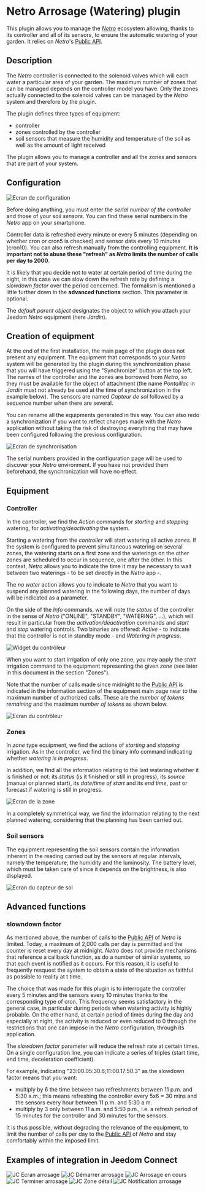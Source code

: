 # Netro Arrosage (Watering) plugin

This plugin allows you to manage the [*Netro*](https://Netrohome.com/) ecosystem allowing, thanks to its controller and all of its sensors, to ensure the automatic watering of your garden. It relies on *Netro*'s [Public API](http://www.Netrohome.com/en/shop/articles/10).

## Description

The *Netro* controller is connected to the solenoid valves which will each water a particular area of ​​your garden. The maximum number of zones that can be managed depends on the controller model you have. Only the zones actually connected to the solenoid valves can be managed by the *Netro* system and therefore by the plugin.

The plugin defines three types of equipment:

* controller
* zones controlled by the controller
* soil sensors that measure the humidity and temperature of the soil as well as the amount of light received

The plugin allows you to manage a controller and all the zones and sensors that are part of your system.

## Configuration

![Ecran de configuration](images/configuration.png "Ecran de configuration de *Netro* Arrosage")

Before doing anything, you must enter the *serial number of the controller* and those of your *soil sensors*. You can find these serial numbers in the *Netro* app on your smartphone.

Controller data is refreshed every minute or every 5 minutes (depending on whether cron or cron5 is checked) and sensor data every 10 minutes (cron10). You can also refresh manually from the controlling equipment. **It is important not to abuse these "refresh" as *Netro* limits the number of calls per day to 2000**.

It is likely that you decide not to water at certain period of time during the night, in this case we can slow down the refresh rate by defining a *slowdown factor* over the period concerned. The formalism is mentioned a little further down in the **advanced functions** section.
This parameter is optional.

The *default parent object* designates the object to which you attach your Jeedom *Netro* equipment (here *Jardin*).

## Creation of equipment

At the end of the first installation, the main page of the plugin does not present any equipment. The equipment that corresponds to your *Netro* system will be generated by the plugin during the synchronization phase that you will have triggered using the "Synchronize" button at the top left. The names of the controller and the zones are borrowed from *Netro*, so they must be available for the object of attachment (the name *Pontaillac* in *Jardin* must not already be used at the time of  synchronization in the example below). The sensors are named *Capteur de sol* followed by a sequence number when there are several.

 You can rename all the equipments generated in this way.  You can also redo a synchronization if you want to reflect changes made with the *Netro* application without taking the risk of destroying everything that may have been configured following the previous configuration.

![Ecran de synchronisation](images/synchronisation.png "Ecran principal de *Netro* Arrosage")

The serial numbers provided in the configuration page will be used to discover your *Netro* environment. If you have not provided them beforehand, the synchronization will have no effect.

## Equipment

### Controller

In the controller, we find the *Action* commands for *starting* and *stopping* watering, for *activating/deactivating* the system.

Starting a watering from the *controller* will start watering all active *zones*. If the system is configured to prevent simultaneous watering on several zones, the watering starts on a first zone and the waterings on the other zones are scheduled to occur in sequence, one after the other. In this context, *Netro* allows you to indicate the time it may be necessary to wait between two waterings - to be set directly in the *Netro* app -.

The *no water* action allows you to indicate to *Netro* that you want to suspend any planned watering in the following days, the number of days will be indicated as a parameter.

On the side of the *Info* commands, we will note the *status* of the controller in the sense of *Netro* ("ONLINE", "STANDBY", "WATERING", ...), which will result in particular from the *activation/deactivation* commands and *start* and *stop* watering controls. Two binaries are offered: *Active* - to indicate that the controller is not in standby mode - and *Watering in progress*.

![Widget du contrôleur](images/widget_controleur.png "Widget du contrôleur *Netro*")

When you want to start irrigation of only one zone, you may apply the *start* irrigation command to the equipment representing the given *zone* (see later in this document in the section "Zones").

Note that the number of calls made since midnight to the [Public API](http://www.*Netro*home.com/en/shop/articles/10) is indicated in the information section of the equipment main page near to the maximum number of authorized calls. These are the *number of tokens remaining* and the maximum *number of tokens* as shown below.

![Ecran du contrôleur](images/jetons.png "Ecran principal du contrôleur *Netro*")

### Zones

In *zone* type equipment, we find the actions of *starting* and *stopping* irrigation. As in the controller, we find the binary info command indicating whether *watering is in progress*.

In addition, we find all the information relating to the last watering whether it is finished or not: its *status* (is it finished or still in progress), its *source* (manual or planned start), its *date/time of start* and its *end time*, past or forecast if watering is still in progress.

![Ecran de la zone](images/widget_zone.png "Ecran principal de la zone *Netro*")

In a completely symmetrical way, we find the information relating to the next planned watering, considering that the planning has been carried out.

### Soil sensors
 
The equipment representing the soil sensors contain the information inherent in the reading carried out by the sensors at regular intervals, namely the temperature, the humidity and the luminosity. The battery level, which must be taken care of since it depends on the brightness, is also displayed.

![Ecran du capteur de sol](images/capteur_de_sol.png "Ecran principal du capteur *Netro*")

## Advanced functions

### slowndown factor

As mentioned above, the number of calls to the [Public API](http://www.Netrohome.com/en/shop/articles/10) of *Netro* is limited. Today, a maximum of 2,000 calls per day is permitted and the counter is reset every day at midnight. *Netro* does not provide mechanisms that reference a callback function, as do a number of similar systems, so that each event is notified as it occurs. For this reason, it is useful to frequently resquest the system to obtain a state of the situation as faithful as possible to reality at t time. 

The choice that was made for this plugin is to interrogate the controller every 5 minutes and the sensors every 10 minutes thanks to the corresponding type of cron. This frequency seems satisfactory in the general case, in particular during periods when watering activity is highly probable. On the other hand, at certain period of times during the day and especially at night, the activity is reduced or even reduced to 0 through the restrictions that one can impose in the *Netro* configuration, through its application. 

The *slowdown factor* parameter will reduce the refresh rate at certain times. On a single configuration line, you can indicate a series of triples (start time, end time, deceleration coefficient).

For example, indicating "23:00.05:30.6;11:00.17:50.3" as the slowdown factor means that you want:

* multiply by 6 the time between two refreshments between 11 p.m. and 5:30 a.m.; this means refreshing the controller every 5x6 = 30 mins and the sensors every hour between 11 p.m. and 5:30 a.m.
* multiply by 3 only between 11 a.m. and 5:50 p.m., i.e. a refresh period of 15 minutes for the controller and 30 minutes for the sensors.

It is thus possible, without degrading the relevance of the equipment, to limit the number of calls per day to the [Public API](http://www.Netrohome.com/en/shop/articles/10) of *Netro* and stay comfortably within the imposed limit.

## Examples of integration in Jeedom Connect

![JC Ecran arrosage](images/jc-netroarrosage.png "Ecran arrosage *Netro*")
![JC Démarrer arrosage](images/jc-demarrerarrosage.png "Ecran démarrage arrosage *Netro*")
![JC Arrosage en cours](images/jc-encours.png "Ecran arrosage en cours *Netro*")
![JC Terminer arrosage](images/jc-terminerarrosage.png "Ecran arrêt arrosage *Netro*")
![JC Zone détail](images/jc-zonedetail.png "Ecran zone détail arrosage *Netro*")
![JC Notification arrosage](images/jc-notifications.png "Ecran de notifications JC arrosage *Netro*")



